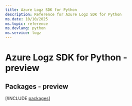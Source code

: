 ```yaml
---
title: Azure Logz SDK for Python
description: Reference for Azure Logz SDK for Python
ms.date: 10/10/2025
ms.topic: reference
ms.devlang: python
ms.service: logz
---
```

# Azure Logz SDK for Python - preview
## Packages - preview
[!INCLUDE [packages](logz-index.md)]